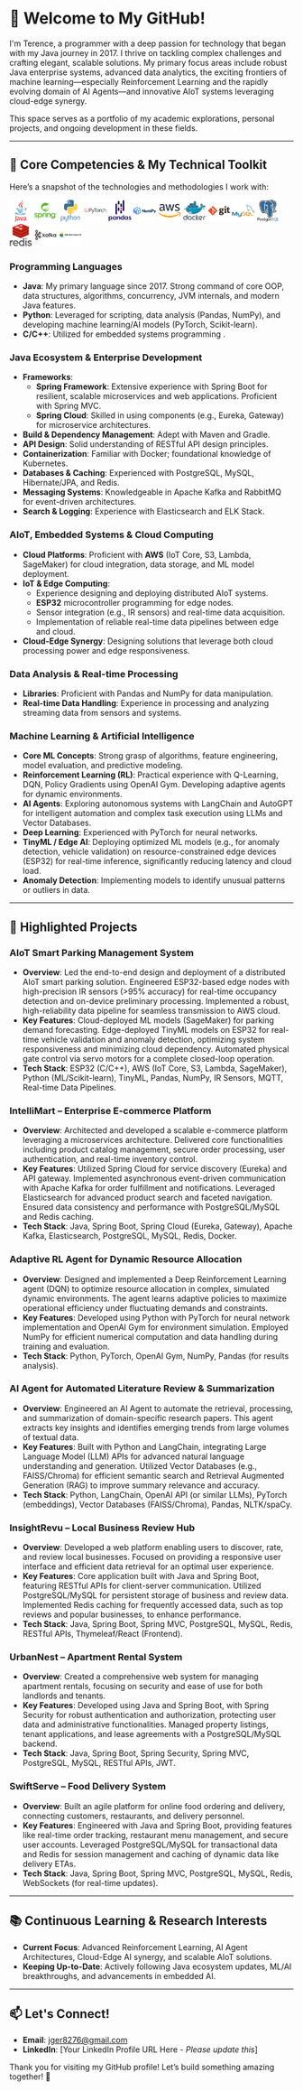 # 👋 Welcome to My GitHub!

I'm Terence, a programmer with a deep passion for technology that began with my Java journey in 2017. I thrive on tackling complex challenges and crafting elegant, scalable solutions. My primary focus areas include robust Java enterprise systems, advanced data analytics, the exciting frontiers of machine learning—especially Reinforcement Learning and the rapidly evolving domain of AI Agents—and innovative AIoT systems leveraging cloud-edge synergy.

This space serves as a portfolio of my academic explorations, personal projects, and ongoing development in these fields.

---

## 🔧 Core Competencies & My Technical Toolkit

Here’s a snapshot of the technologies and methodologies I work with:

<p align="left">
<a href="https://www.oracle.com/java/" target="_blank" rel="noreferrer"><img src="https://raw.githubusercontent.com/devicons/devicon/master/icons/java/java-original-wordmark.svg" alt="java" width="40" height="40"/></a>
<a href="https://spring.io/" target="_blank" rel="noreferrer"><img src="https://raw.githubusercontent.com/devicons/devicon/master/icons/spring/spring-original-wordmark.svg" alt="spring" width="40" height="40"/></a>
<a href="https://www.python.org" target="_blank" rel="noreferrer"><img src="https://raw.githubusercontent.com/devicons/devicon/master/icons/python/python-original-wordmark.svg" alt="python" width="40" height="40"/></a>
<a href="https://pytorch.org/" target="_blank" rel="noreferrer"><img src="https://raw.githubusercontent.com/devicons/devicon/master/icons/pytorch/pytorch-original-wordmark.svg" alt="pytorch" width="40" height="40"/></a>
<a href="https://pandas.pydata.org/" target="_blank" rel="noreferrer"><img src="https://raw.githubusercontent.com/devicons/devicon/master/icons/pandas/pandas-original-wordmark.svg" alt="pandas" width="40" height="40"/></a>
<a href="https://numpy.org/" target="_blank" rel="noreferrer"><img src="https://raw.githubusercontent.com/devicons/devicon/master/icons/numpy/numpy-original-wordmark.svg" alt="numpy" width="40" height="40"/></a>
<a href="https://aws.amazon.com" target="_blank" rel="noreferrer"><img src="https://raw.githubusercontent.com/devicons/devicon/master/icons/amazonwebservices/amazonwebservices-original-wordmark.svg" alt="aws" width="40" height="40"/></a>
<a href="https://www.docker.com/" target="_blank" rel="noreferrer"><img src="https://raw.githubusercontent.com/devicons/devicon/master/icons/docker/docker-original-wordmark.svg" alt="docker" width="40" height="40"/></a>
<a href="https://git-scm.com/" target="_blank" rel="noreferrer"><img src="https://raw.githubusercontent.com/devicons/devicon/master/icons/git/git-original-wordmark.svg" alt="git" width="40" height="40"/></a>
<a href="https://www.mysql.com/" target="_blank" rel="noreferrer"><img src="https://raw.githubusercontent.com/devicons/devicon/master/icons/mysql/mysql-original-wordmark.svg" alt="mysql" width="40" height="40"/></a>
<a href="https://www.postgresql.org" target="_blank" rel="noreferrer"><img src="https://raw.githubusercontent.com/devicons/devicon/master/icons/postgresql/postgresql-original-wordmark.svg" alt="postgresql" width="40" height="40"/></a>
<a href="https://redis.io" target="_blank" rel="noreferrer"><img src="https://raw.githubusercontent.com/devicons/devicon/master/icons/redis/redis-original-wordmark.svg" alt="redis" width="40" height="40"/></a>
<a href="https://kafka.apache.org/" target="_blank" rel="noreferrer"><img src="https://raw.githubusercontent.com/devicons/devicon/master/icons/apachekafka/apachekafka-original-wordmark.svg" alt="kafka" width="40" height="40"/></a>
<a href="https://www.elastic.co/elasticsearch/" target="_blank" rel="noreferrer"><img src="https://raw.githubusercontent.com/devicons/devicon/master/icons/elasticsearch/elasticsearch-original-wordmark.svg" alt="elasticsearch" width="40" height="40"/></a>
</p>

### Programming Languages
- **Java**: My primary language since 2017. Strong command of core OOP, data structures, algorithms, concurrency, JVM internals, and modern Java features.
- **Python**: Leveraged for scripting, data analysis (Pandas, NumPy), and developing machine learning/AI models (PyTorch, Scikit-learn).
- **C/C++**: Utilized for embedded systems programming .

### Java Ecosystem & Enterprise Development
- **Frameworks**:
  - **Spring Framework**: Extensive experience with Spring Boot for resilient, scalable microservices and web applications. Proficient with Spring MVC.
  - **Spring Cloud**: Skilled in using components (e.g., Eureka, Gateway) for microservice architectures.
- **Build & Dependency Management**: Adept with Maven and Gradle.
- **API Design**: Solid understanding of RESTful API design principles.
- **Containerization**: Familiar with Docker; foundational knowledge of Kubernetes.
- **Databases & Caching**: Experienced with PostgreSQL, MySQL, Hibernate/JPA, and Redis.
- **Messaging Systems**: Knowledgeable in Apache Kafka and RabbitMQ for event-driven architectures.
- **Search & Logging**: Experience with Elasticsearch and ELK Stack.

### AIoT, Embedded Systems & Cloud Computing
- **Cloud Platforms**: Proficient with **AWS** (IoT Core, S3, Lambda, SageMaker) for cloud integration, data storage, and ML model deployment.
- **IoT & Edge Computing**:
  - Experience designing and deploying distributed AIoT systems.
  - **ESP32** microcontroller programming for edge nodes.
  - Sensor integration (e.g., IR sensors) and real-time data acquisition.
  - Implementation of reliable real-time data pipelines between edge and cloud.
- **Cloud-Edge Synergy**: Designing solutions that leverage both cloud processing power and edge responsiveness.

### Data Analysis & Real-time Processing
- **Libraries**: Proficient with Pandas and NumPy for data manipulation.
- **Real-time Data Handling**: Experience in processing and analyzing streaming data from sensors and systems.

### Machine Learning & Artificial Intelligence
- **Core ML Concepts**: Strong grasp of algorithms, feature engineering, model evaluation, and predictive modeling.
- **Reinforcement Learning (RL)**: Practical experience with Q-Learning, DQN, Policy Gradients using OpenAI Gym. Developing adaptive agents for dynamic environments.
- **AI Agents**: Exploring autonomous systems with LangChain and AutoGPT for intelligent automation and complex task execution using LLMs and Vector Databases.
- **Deep Learning**: Experienced with PyTorch for neural networks.
- **TinyML / Edge AI**: Deploying optimized ML models (e.g., for anomaly detection, vehicle validation) on resource-constrained edge devices (ESP32) for real-time inference, significantly reducing latency and cloud load.
- **Anomaly Detection**: Implementing models to identify unusual patterns or outliers in data.

---

## 🌟 Highlighted Projects

### AIoT Smart Parking Management System
- **Overview**: Led the end-to-end design and deployment of a distributed AIoT smart parking solution. Engineered ESP32-based edge nodes with high-precision IR sensors (>95% accuracy) for real-time occupancy detection and on-device preliminary processing. Implemented a robust, high-reliability data pipeline for seamless transmission to AWS cloud.
- **Key Features**: Cloud-deployed ML models (SageMaker) for parking demand forecasting. Edge-deployed TinyML models on ESP32 for real-time vehicle validation and anomaly detection, optimizing system responsiveness and minimizing cloud dependency. Automated physical gate control via servo motors for a complete closed-loop operation.
- **Tech Stack**: ESP32 (C/C++), AWS (IoT Core, S3, Lambda, SageMaker), Python (ML/Scikit-learn), TinyML, Pandas, NumPy, IR Sensors, MQTT, Real-time Data Pipelines.

### IntelliMart – Enterprise E-commerce Platform
- **Overview**: Architected and developed a scalable e-commerce platform leveraging a microservices architecture. Delivered core functionalities including product catalog management, secure order processing, user authentication, and real-time inventory control.
- **Key Features**: Utilized Spring Cloud for service discovery (Eureka) and API gateway. Implemented asynchronous event-driven communication with Apache Kafka for order fulfillment and notifications. Leveraged Elasticsearch for advanced product search and faceted navigation. Ensured data consistency and performance with PostgreSQL/MySQL and Redis caching.
- **Tech Stack**: Java, Spring Boot, Spring Cloud (Eureka, Gateway), Apache Kafka, Elasticsearch, PostgreSQL, MySQL, Redis, Docker.

### Adaptive RL Agent for Dynamic Resource Allocation
- **Overview**: Designed and implemented a Deep Reinforcement Learning agent (DQN) to optimize resource allocation in complex, simulated dynamic environments. The agent learns adaptive policies to maximize operational efficiency under fluctuating demands and constraints.
- **Key Features**: Developed using Python with PyTorch for neural network implementation and OpenAI Gym for environment simulation. Employed NumPy for efficient numerical computation and data handling during training and evaluation.
- **Tech Stack**: Python, PyTorch, OpenAI Gym, NumPy, Pandas (for results analysis).

### AI Agent for Automated Literature Review & Summarization
- **Overview**: Engineered an AI Agent to automate the retrieval, processing, and summarization of domain-specific research papers. This agent extracts key insights and identifies emerging trends from large volumes of textual data.
- **Key Features**: Built with Python and LangChain, integrating Large Language Model (LLM) APIs for advanced natural language understanding and generation. Utilized Vector Databases (e.g., FAISS/Chroma) for efficient semantic search and Retrieval Augmented Generation (RAG) to improve summary relevance and accuracy.
- **Tech Stack**: Python, LangChain, OpenAI API (or similar LLMs), PyTorch (embeddings), Vector Databases (FAISS/Chroma), Pandas, NLTK/spaCy.

### InsightRevu – Local Business Review Hub
- **Overview**: Developed a web platform enabling users to discover, rate, and review local businesses. Focused on providing a responsive user interface and efficient data retrieval for an optimal user experience.
- **Key Features**: Core application built with Java and Spring Boot, featuring RESTful APIs for client-server communication. Utilized PostgreSQL/MySQL for persistent storage of business and review data. Implemented Redis caching for frequently accessed data, such as top reviews and popular businesses, to enhance performance.
- **Tech Stack**: Java, Spring Boot, Spring MVC, PostgreSQL, MySQL, Redis, RESTful APIs, Thymeleaf/React (Frontend).

### UrbanNest – Apartment Rental System
- **Overview**: Created a comprehensive web system for managing apartment rentals, focusing on security and ease of use for both landlords and tenants.
- **Key Features**: Developed using Java and Spring Boot, with Spring Security for robust authentication and authorization, protecting user data and administrative functionalities. Managed property listings, tenant applications, and lease agreements with a PostgreSQL/MySQL backend.
- **Tech Stack**: Java, Spring Boot, Spring Security, Spring MVC, PostgreSQL, MySQL, RESTful APIs, JWT.

### SwiftServe – Food Delivery System
- **Overview**: Built an agile platform for online food ordering and delivery, connecting customers, restaurants, and delivery personnel.
- **Key Features**: Engineered with Java and Spring Boot, providing features like real-time order tracking, restaurant menu management, and secure user accounts. Leveraged PostgreSQL/MySQL for transactional data and Redis for session management and caching of dynamic data like delivery ETAs.
- **Tech Stack**: Java, Spring Boot, Spring MVC, PostgreSQL, MySQL, Redis, WebSockets (for real-time updates).

---

## 📚 Continuous Learning & Research Interests
- **Current Focus**: Advanced Reinforcement Learning, AI Agent Architectures, Cloud-Edge AI synergy, and scalable AIoT solutions.
- **Keeping Up-to-Date**: Actively following Java ecosystem updates, ML/AI breakthroughs, and advancements in embedded AI.

---

## 📫 Let's Connect!
- **Email**: jger8276@gmail.com
- **LinkedIn**: [Your LinkedIn Profile URL Here - *Please update this*]

Thank you for visiting my GitHub profile! Let’s build something amazing together! 🚀


